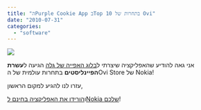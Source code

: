 ```yaml
---
title: "הPurple Cookie App בTop 10 בתחרות של Ovi"
date: "2010-07-31"
categories: 
  - "software"
---
```


[![](https://nurnachman.files.wordpress.com/2010/07/0336d-purple_728x90.png?w=300)](https://nurnachman.files.wordpress.com/2010/07/0336d-purple_728x90.png)

  

אני גאה להודיע שהאפליקציה שיצרתי ל[בלוג האפייה של גלה](http://purplecookie.com/) הגיעה ל**עשרת הפיינליסטים** בתחרות עולמית של הOvi Store של Nokia!

  

עזרו לנו להגיע למקום הראשון,

ו[הורידו את האפליקציה בחינם לNokia שלכם](http://store.ovi.com/content/37426)!
